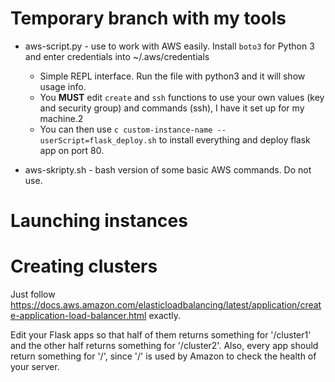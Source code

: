 # Temporary branch with my tools

-   aws-script.py - use to work with AWS easily. Install `boto3` for Python 3 and enter credentials into ~/.aws/credentials
	- Simple REPL interface. Run the file with python3 and it will show usage info.
    - You **MUST** edit `create` and `ssh` functions to use your own values (key and security group) and commands (ssh), I have it set up for my machine.2
    - You can then use `c custom-instance-name --userScript=flask_deploy.sh` to install everything and deploy flask app on port 80.

- aws-skripty.sh - bash version of some basic AWS commands. Do not use.

# Launching instances

# Creating clusters

Just follow https://docs.aws.amazon.com/elasticloadbalancing/latest/application/create-application-load-balancer.html exactly.

Edit your Flask apps so that half of them returns something for '/cluster1' and the other half returns something for '/cluster2'.
Also, every app should return something for '/', since '/' is used by Amazon to check the health of your server.